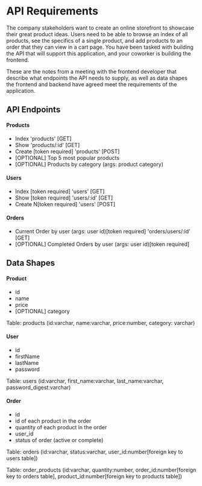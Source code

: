 # API Requirements
The company stakeholders want to create an online storefront to showcase their great product ideas. Users need to be able to browse an index of all products, see the specifics of a single product, and add products to an order that they can view in a cart page. You have been tasked with building the API that will support this application, and your coworker is building the frontend.

These are the notes from a meeting with the frontend developer that describe what endpoints the API needs to supply, as well as data shapes the frontend and backend have agreed meet the requirements of the application. 

## API Endpoints
#### Products
- Index 'products' [GET] 
- Show 'products/:id' [GET] 
- Create [token required] 'products' [POST]
- [OPTIONAL] Top 5 most popular products 
- [OPTIONAL] Products by category (args: product category)

#### Users
- Index [token required] 'users' [GET] 
- Show [token required] 'users/:id' [GET]
- Create N[token required] 'users' [POST] 

#### Orders
  - Current Order by user (args: user id)[token required] 'orders/users/:id' [GET]
- [OPTIONAL] Completed Orders by user (args: user id)[token required]

## Data Shapes
#### Product
-  id
- name
- price
- [OPTIONAL] category

Table: products (id:varchar, name:varchar, price:number, category: varchar)

#### User
- id
- firstName
- lastName
- password

Table: users (id:varchar, first_name:varchar, last_name:varchar, password_digest:varchar)

#### Order
- id
- id of each product in the order
- quantity of each product in the order
- user_id
- status of order (active or complete)

Table: orders (id:varchar, status:varchar, user_id:number[foreign key to users table])


Table: order_products (id:varchar, quantity:number, order_id:number[foreign key to orders table], product_id:number[foreign key to products table])
